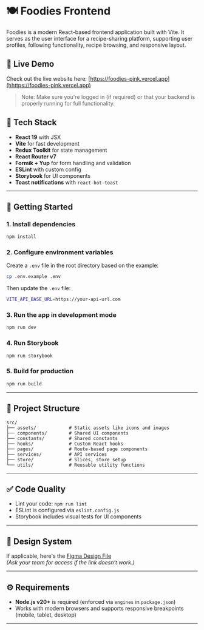 # 🍽️ Foodies Frontend

Foodies is a modern React-based frontend application built with Vite. It serves as the user interface for a
recipe-sharing platform, supporting user profiles, following functionality, recipe browsing, and responsive layout.

## 🔗 Live Demo

Check out the live website here: [https://foodies-pink.vercel.app](hhttps://foodies-pink.vercel.app)

> Note: Make sure you're logged in (if required) or that your backend is properly running for full functionality.

## 🧰 Tech Stack

- **React 19** with JSX
- **Vite** for fast development
- **Redux Toolkit** for state management
- **React Router v7**
- **Formik + Yup** for form handling and validation
- **ESLint** with custom config
- **Storybook** for UI components
- **Toast notifications** with `react-hot-toast`

---

## 🚀 Getting Started

### 1. Install dependencies

```bash
npm install
```

### 2. Configure environment variables

Create a `.env` file in the root directory based on the example:

```bash
cp .env.example .env
```

Then update the `.env` file:
```bash
VITE_API_BASE_URL=https://your-api-url.com
```

### 3. Run the app in development mode

```bash
npm run dev
```

### 4. Run Storybook

```bash
npm run storybook
```

### 5. Build for production

```bash
npm run build
```

---

## 📁 Project Structure

```
src/
├── assets/            # Static assets like icons and images
├── components/        # Shared UI components
├── constants/         # Shared constants
├── hooks/             # Custom React hooks
├── pages/             # Route-based page components
├── services/          # API services
├── store/             # Slices, store setup
└── utils/             # Reusable utility functions
```

---

## ✅ Code Quality

- Lint your code: `npm run lint`
- ESLint is configured via `eslint.config.js`
- Storybook includes visual tests for UI components

---

## 📐 Design System

If applicable, here's
the [Figma Design File](https://www.figma.com/design/TKl7kDNvwtz62RsuWNnQ5E/Foodies?node-id=0-1&p=f&t=25QJW9YlWYqqMzGc-0)  
_(Ask your team for access if the link doesn’t work.)_

---

## ⚙️ Requirements

- **Node.js v20+** is required (enforced via `engines` in `package.json`)
- Works with modern browsers and supports responsive breakpoints (mobile, tablet, desktop)

---